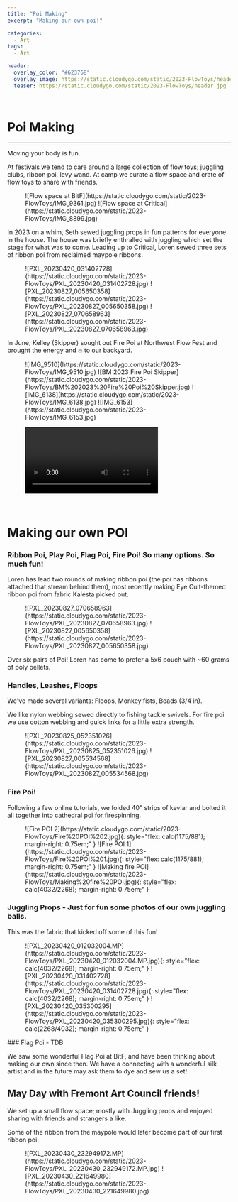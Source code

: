 ```yaml
---
title: "Poi Making"
excerpt: "Making our own poi!"

categories:
  - Art
tags:
  - Art

header:
  overlay_color: "#623768"
  overlay_image: https://static.cloudygo.com/static/2023-FlowToys/header.jpg
  teaser: https://static.cloudygo.com/static/2023-FlowToys/header.jpg

---
```


# Poi Making
---

Moving your body is fun.

At festivals we tend to care around a large collection of flow toys; juggling clubs, ribbon poi, levy wand. At camp we curate a flow space and crate of flow toys to share with friends.

<figure class="half" markdown="span">
  ![Flow space at BitF](https://static.cloudygo.com/static/2023-FlowToys/IMG_9361.jpg)
  ![Flow space at Critical](https://static.cloudygo.com/static/2023-FlowToys/IMG_8899.jpg)
</figure>

In 2023 on a whim, Seth sewed juggling props in fun patterns for everyone in the house.
The house was briefly enthralled with juggling which set the stage for what was to come.
Leading up to Critical, Loren sewed three sets of ribbon poi from reclaimed maypole ribbons.

<figure class="third" markdown="span">
  ![PXL_20230420_031402728](https://static.cloudygo.com/static/2023-FlowToys/PXL_20230420_031402728.jpg)
  ![PXL_20230827_005650358](https://static.cloudygo.com/static/2023-FlowToys/PXL_20230827_005650358.jpg)
  ![PXL_20230827_070658963](https://static.cloudygo.com/static/2023-FlowToys/PXL_20230827_070658963.jpg)
</figure>

In June, Kelley (Skipper) sought out Fire Poi at Northwest Flow Fest and brought the energy and 🔥 to our backyard.

<figure class="thin half" markdown="span">
  ![IMG_9510](https://static.cloudygo.com/static/2023-FlowToys/IMG_9510.jpg)
  ![BM 2023 Fire Poi Skipper](https://static.cloudygo.com/static/2023-FlowToys/BM%202023%20Fire%20Poi%20Skipper.jpg)
  ![IMG_6138](https://static.cloudygo.com/static/2023-FlowToys/IMG_6138.jpg)
  ![IMG_6153](https://static.cloudygo.com/static/2023-FlowToys/IMG_6153.jpg)
</figure>
<figure class="thin" markdown="span">
  <video controls>
    <source src="https://static.cloudygo.com/static/2023-FlowToys/Ribbit%20Fire%20POI%20thumb.mp4">
    Ribbit Fire POI thumb
  </video>
</figure>

&nbsp;

# Making our own POI

### Ribbon Poi, Play Poi, Flag Poi, Fire Poi! So many options. So much fun!

Loren has lead two rounds of making ribbon poi (the poi has ribbons attached that stream behind them), most recently making Eye Cult-themed ribbon poi from fabric Kalesta picked out.

<figure class="half" markdown="span">
  ![PXL_20230827_070658963](https://static.cloudygo.com/static/2023-FlowToys/PXL_20230827_070658963.jpg)
  ![PXL_20230827_005650358](https://static.cloudygo.com/static/2023-FlowToys/PXL_20230827_005650358.jpg)
</figure>

Over six pairs of Poi! Loren has come to prefer a 5x6 pouch with ~60 grams of poly pellets.

### Handles, Leashes, Floops

We've made several variants: Floops, Monkey fists, Beads (3/4 in).

We like nylon webbing sewed directly to fishing tackle swivels. For fire poi we use cotton webbing and quick links for a little extra strength.

<figure class="half" markdown="span">
  ![PXL_20230825_052351026](https://static.cloudygo.com/static/2023-FlowToys/PXL_20230825_052351026.jpg)
  ![PXL_20230827_005534568](https://static.cloudygo.com/static/2023-FlowToys/PXL_20230827_005534568.jpg)
</figure>

### Fire Poi!

Following a few online tutorials, we folded 40" strips of kevlar and bolted it all together into cathedral poi for firespinning.

<figure markdown="span">
  ![Fire POI 2](https://static.cloudygo.com/static/2023-FlowToys/Fire%20POI%202.jpg){: style="flex: calc(1175/881); margin-right: 0.75em;" }
  ![Fire POI 1](https://static.cloudygo.com/static/2023-FlowToys/Fire%20POI%201.jpg){: style="flex: calc(1175/881); margin-right: 0.75em;" }
  ![Making fire POI](https://static.cloudygo.com/static/2023-FlowToys/Making%20fire%20POI.jpg){: style="flex: calc(4032/2268); margin-right: 0.75em;" }

</figure>

### Juggling Props - Just for fun some photos of our own juggling balls.

This was the fabric that kicked off some of this fun!

<figure class="third" markdown="span">
  ![PXL_20230420_012032004.MP](https://static.cloudygo.com/static/2023-FlowToys/PXL_20230420_012032004.MP.jpg){: style="flex: calc(4032/2268); margin-right: 0.75em;" }
  ![PXL_20230420_031402728](https://static.cloudygo.com/static/2023-FlowToys/PXL_20230420_031402728.jpg){: style="flex: calc(4032/2268); margin-right: 0.75em;" }
  ![PXL_20230420_035300295](https://static.cloudygo.com/static/2023-FlowToys/PXL_20230420_035300295.jpg){: style="flex: calc(2268/4032); margin-right: 0.75em;" }
</figure>
### Flag Poi - TDB

We saw some wonderful Flag Poi at BitF, and have been thinking about making our own since then.
We have a connecting with a wonderful silk artist and in the future may ask them to dye and sew us a set!



## May Day with Fremont Art Council friends!

We set up a small flow space; mostly with Juggling props and enjoyed sharing with friends and strangers a like.

Some of the ribbon from the maypole would later become part of our first ribbon poi.

<figure class="half" markdown="span">
  ![PXL_20230430_232949172.MP](https://static.cloudygo.com/static/2023-FlowToys/PXL_20230430_232949172.MP.jpg)
  ![PXL_20230430_221649980](https://static.cloudygo.com/static/2023-FlowToys/PXL_20230430_221649980.jpg)
</figure>
